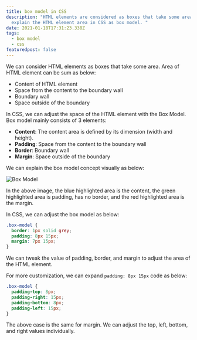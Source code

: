 ```yaml
---
title: box model in CSS
description: "HTML elements are considered as boxes that take some area. We can
  explain the HTML element area in CSS as box model. "
date: 2021-01-18T17:31:23.338Z
tags:
  - box model
  - css
featuredpost: false
---
```

We can consider HTML elements as boxes that take some area. Area of HTML element can be sum as below:

* Content of HTML element
* Space from the content to the boundary wall
* Boundary wall
* Space outside of the boundary

In CSS, we can adjust the space of the HTML element with the Box Model. Box model mainly consists of 3 elements:

- **Content**: The content area is defined by its dimension (width and height).
- **Padding**: Space from the content to the boundary wall
- **Border**: Boundary wall
- **Margin**: Space outside of the boundary

We can explain the box model concept visually as below:

![Box Model](/img/html-box.jpg "Box Model")

In the above image, the blue highlighted area is the content, the green highlighted area is padding, has no border, and the red highlighted area is the margin.

In CSS, we can adjust the box model as below:

```css
.box-model {
  border: 1px solid grey;
  padding: 8px 15px;
  margin: 7px 15px;
}
```

We can tweak the value of padding, border, and margin to adjust the area of the HTML element.

For more customization, we can expand `padding: 8px 15px` code as below:

```css
.box-model {
  padding-top: 8px;
  padding-right: 15px;
  padding-bottom: 8px;
  padding-left: 15px;
}
```

The above case is the same for margin. We can adjust the top, left, bottom, and right values individually. 